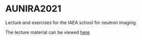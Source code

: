 # AUNIRA2021
Lecture and exercises for the IAEA school for neutron imaging.

The lecture material can be viewed [here](https://imaginglectures.github.io/aunira2021/)


